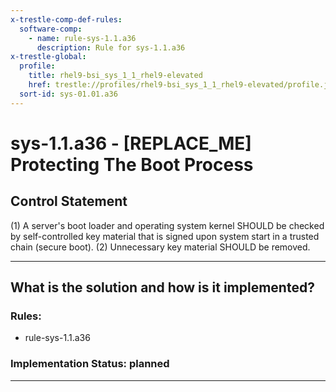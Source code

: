 ```yaml
---
x-trestle-comp-def-rules:
  software-comp:
    - name: rule-sys-1.1.a36
      description: Rule for sys-1.1.a36
x-trestle-global:
  profile:
    title: rhel9-bsi_sys_1_1_rhel9-elevated
    href: trestle://profiles/rhel9-bsi_sys_1_1_rhel9-elevated/profile.json
  sort-id: sys-01.01.a36
---
```


# sys-1.1.a36 - \[REPLACE_ME\] Protecting The Boot Process

## Control Statement

(1) A server's boot loader and operating system kernel SHOULD be checked by self-controlled key
material that is signed upon system start in a trusted chain (secure boot). (2) Unnecessary key
material SHOULD be removed.

______________________________________________________________________

## What is the solution and how is it implemented?

<!-- For implementation status enter one of: implemented, partial, planned, alternative, not-applicable -->

<!-- Note that the list of rules under ### Rules: is read-only and changes will not be captured after assembly to JSON -->

<!-- Add control implementation description here for control: sys-1.1.a36 -->

### Rules:

  - rule-sys-1.1.a36

### Implementation Status: planned

______________________________________________________________________
